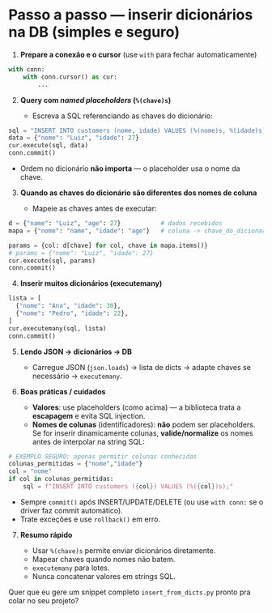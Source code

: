 # Passo a passo — inserir dicionários na DB (simples e seguro)

1. **Prepare a conexão e o cursor** (use `with` para fechar automaticamente)

```python
with conn:
    with conn.cursor() as cur:
        ...
```

2. **Query com *named placeholders* (`%(chave)s`)**

   * Escreva a SQL referenciando as chaves do dicionário:

```python
sql = "INSERT INTO customers (nome, idade) VALUES (%(nome)s, %(idade)s);"
data = {"nome": "Luiz", "idade": 27}
cur.execute(sql, data)
conn.commit()
```

* Ordem no dicionário **não importa** — o placeholder usa o nome da chave.

3. **Quando as chaves do dicionário são diferentes dos nomes de coluna**

   * Mapeie as chaves antes de executar:

```python
d = {"name": "Luiz", "age": 27}           # dados recebidos
mapa = {"nome": "name", "idade": "age"}   # coluna -> chave_do_dicionario

params = {col: d[chave] for col, chave in mapa.items()}
# params = {"nome": "Luiz", "idade": 27}
cur.execute(sql, params)
conn.commit()
```

4. **Inserir muitos dicionários (executemany)**

```python
lista = [
  {"nome": "Ana", "idade": 30},
  {"nome": "Pedro", "idade": 22},
]
cur.executemany(sql, lista)
conn.commit()
```

5. **Lendo JSON → dicionários → DB**

   * Carregue JSON (`json.loads`) → lista de dicts → adapte chaves se necessário → `executemany`.

6. **Boas práticas / cuidados**

   * **Valores**: use placeholders (como acima) — a biblioteca trata a **escapagem** e evita SQL injection.
   * **Nomes de colunas** (identificadores): **não** podem ser placeholders. Se for inserir dinamicamente colunas, **valide/normalize** os nomes antes de interpolar na string SQL:

```python
# EXEMPLO SEGURO: apenas permitir colunas conhecidas
colunas_permitidas = {"nome","idade"}
col = "nome"
if col in colunas_permitidas:
    sql = f"INSERT INTO customers ({col}) VALUES (%({col})s);"
```

* Sempre `commit()` após INSERT/UPDATE/DELETE (ou use `with conn:` se o driver faz commit automático).
* Trate exceções e use `rollback()` em erro.

7. **Resumo rápido**

   * Usar `%(chave)s` permite enviar dicionários diretamente.
   * Mapear chaves quando nomes não batem.
   * `executemany` para lotes.
   * Nunca concatenar valores em strings SQL.

Quer que eu gere um snippet completo `insert_from_dicts.py` pronto pra colar no seu projeto?
